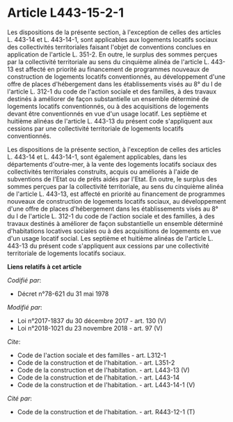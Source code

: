 # Article L443-15-2-1

Les dispositions de la présente section, à l'exception de celles des articles L. 443-14 et L. 443-14-1, sont applicables aux
logements locatifs sociaux des collectivités territoriales faisant l'objet de conventions conclues en application de
l'article L. 351-2. En outre, le surplus des sommes perçues par la collectivité territoriale au sens du cinquième alinéa de
l'article L. 443-13 est affecté en priorité au financement de programmes nouveaux de construction de logements locatifs
conventionnés, au développement d'une offre de places d'hébergement dans les établissements visés au 8° du I de l'article L.
312-1 du code de l'action sociale et des familles, à des travaux destinés à améliorer de façon substantielle un ensemble
déterminé de logements locatifs conventionnés, ou à des acquisitions de logements devant être conventionnés en vue d'un usage
locatif. Les septième et huitième alinéas de l'article L. 443-13 du présent code s'appliquent aux cessions par une
collectivité territoriale de logements locatifs conventionnés.

Les dispositions de la présente section, à l'exception de celles des articles L. 443-14 et L. 443-14-1, sont également
applicables, dans les départements d'outre-mer, à la vente des logements locatifs sociaux des collectivités territoriales
construits, acquis ou améliorés à l'aide de subventions de l'Etat ou de prêts aidés par l'Etat. En outre, le surplus des
sommes perçues par la collectivité territoriale, au sens du cinquième alinéa de l'article L. 443-13, est affecté en priorité
au financement de programmes nouveaux de construction de logements locatifs sociaux, au développement d'une offre de places
d'hébergement dans les établissements visés au 8° du I de l'article L. 312-1 du code de l'action sociale et des familles, à
des travaux destinés à améliorer de façon substantielle un ensemble déterminé d'habitations locatives sociales ou à des
acquisitions de logements en vue d'un usage locatif social. Les septième et huitième alinéas de l'article L. 443-13 du
présent code s'appliquent aux cessions par une collectivité territoriale de logements locatifs sociaux.

**Liens relatifs à cet article**

_Codifié par_:

  - Décret n°78-621 du 31 mai 1978

_Modifié par_:

  - Loi n°2017-1837 du 30 décembre 2017 - art. 130 (V)
  - Loi n°2018-1021 du 23 novembre 2018 - art. 97 (V)

_Cite_:

  - Code de l'action sociale et des familles - art. L312-1
  - Code de la construction et de l'habitation. - art. L351-2
  - Code de la construction et de l'habitation. - art. L443-13 (V)
  - Code de la construction et de l'habitation. - art. L443-14
  - Code de la construction et de l'habitation. - art. L443-14-1 (V)

_Cité par_:

  - Code de la construction et de l'habitation. - art. R443-12-1 (T)
